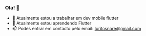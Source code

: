 ### Ola! 👋

- 🔭 Atualmente estou a trabalhar em dev mobile flutter
- 🌱 Atualmente estou aprendendo Flutter
- 📫 Podes entrar em contacto pelo email: loritosnare@gmail.com

<!--
**LoritoTiago/LoritoTiago** is a ✨ _special_ ✨ repository because its `README.md` (this file) appears on your GitHub profile.

Here are some ideas to get you started:

- 
-->
